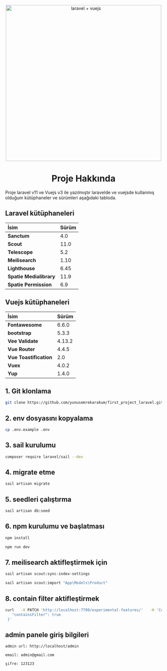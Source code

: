 <p align="center">
  <img src="https://cdn-edge.kwork.ru/pics/t3/56/31062053-65a23f500ddb1.jpg" alt="laravel + vuejs" width="500" />
</p>

<h1 align="center">Proje Hakkında</h1>

Proje laravel v11 ve Vuejs v3 ile yazılmıştır laravelde ve vuejsde kullanmış olduğum kütüphaneler ve sürümleri aşağıdaki tabloda.

## Laravel kütüphaneleri
| İsim | Sürüm     |
| :-------- | :------- |
| **Sanctum** | 4.0 |
| **Scout** | 11.0 |
| **Telescope** | 5.2 |
| **Meilisearch** | 1.10 |
| **Lighthouse** | 6.45 |
| **Spatie Medialibrary** | 11.9 |
| **Spatie Permission** | 6.9 |

## Vuejs kütüphaneleri
| İsim | Sürüm     |
| :-------- | :------- |
| **Fontawesome** | 6.6.0 |
| **bootstrap** | 5.3.3 |
| **Vee Validate** | 4.13.2 |
| **Vue Router** | 4.4.5 |
| **Vue Toastification** | 2.0 |
| **Vuex** | 4.0.2 |
| **Yup** | 1.4.0 |

## 1. Git klonlama

```bash
git clone https://github.com/yunusemrekarakum/first_project_laravel.git
```

## 2. env dosyasını kopyalama

```bash
cp .env.example .env
```

## 3. sail kurulumu

```bash
composer require laravel/sail --dev
```

## 4. migrate etme

```bash
sail artisan migrate
```

## 5. seedleri çalıştırma

```bash
sail artisan db:seed
```

## 6. npm kurulumu ve başlatması

```bash
npm install
```

```bash
npm run dev
```

## 7. meilisearch aktifleştirmek için

```bash
sail artisan scout:sync-index-settings
```

```bash
sail artisan scout:import "App\Models\Product"
```

## 8. contain filter aktifleştirmek

```bash
curl   -X PATCH 'http://localhost:7700/experimental-features/'   -H 'Content-Type: application/json'   -H 'Authorization: Bearer masterKey'   --data-binary '{
   "containsFilter": true
 }'

```
## admin panele giriş bilgileri
```
admin url: http://localhost/admin
```

```
email: admin@gmail.com
```
```
şifre: 123123
```

